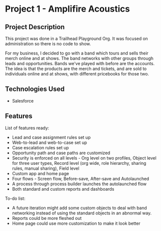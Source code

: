 # Project 1 - Amplifire Acoustics

## Project Description

This project was done in a Trailhead Playground Org. It was focused on administration so there is no code to show.

For my business, I decided to go with a band which tours and sells their merch online and at shows.
The band networks with other groups through leads and opportunities. Bands we've played with before are the accounts.
The idea is that the products are the merch and tickets, and are sold to individuals online and at shows, with different pricebooks for those two.

## Technologies Used

* Salesforce

## Features

List of features ready:
* Lead and case assignment rules set up
* Web-to-lead and web-to-case set up
* Case escalation rules set up
* Opportunity path and case paths are customized
* Security is enforced on all levels - Org level on two profiles, Object level for three user types,
                                       Record level (org wide, role hierarchy, sharing rules, manual sharing), Field level
* Custom app and home page
* Four flows - Screen flow, Before-save, After-save and Autolaunched
* A process through process builder launches the autolaunched flow
* Both standard and custom reports and dashboards


To-do list:
* A future iteration might add some custom objects to deal with band networking instead of using the standard objects in an abnormal way.
* Reports could be more fleshed out
* Home page could use more customization to make it look better
